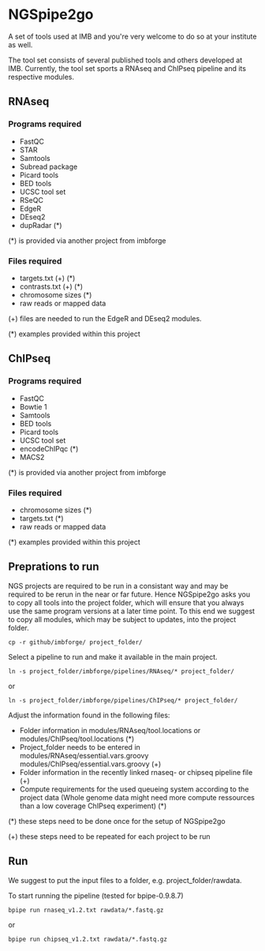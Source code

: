 # NGSpipe2go #
A set of tools used at IMB and you're very welcome to do so at your institute as well.

The tool set consists of several published tools and others developed at IMB.
Currently, the tool set sports a RNAseq and ChIPseq pipeline and its respective modules.

## RNAseq ##
### Programs required ###
- FastQC
- STAR
- Samtools
- Subread package
- Picard tools
- BED tools
- UCSC tool set
- RSeQC
- EdgeR
- DEseq2
- dupRadar (*)

(*) is provided via another project from imbforge

### Files required ###
- targets.txt (+) (*)
- contrasts.txt (+) (*)
- chromosome sizes (*)
- raw reads or mapped data

(+) files are needed to run the EdgeR and DEseq2 modules.

(*) examples provided within this project

## ChIPseq ##
### Programs required ###
- FastQC
- Bowtie 1
- Samtools
- BED tools
- Picard tools
- UCSC tool set
- encodeChIPqc (*)
- MACS2

(*) is provided via another project from imbforge

### Files required ###
- chromosome sizes (*)
- targets.txt (*)
- raw reads or mapped data

(*) examples provided within this project

## Preprations to run ##
NGS projects are required to be run in a consistant way and may be required to be rerun in the near or far future. Hence NGSpipe2go asks you to copy all tools into the project folder, which will ensure that you always use the same program versions at a later time point.
To this end we suggest to copy all modules, which may be subject to updates, into the project folder.

    cp -r github/imbforge/ project_folder/

Select a pipeline to run and make it available in the main project.

    ln -s project_folder/imbforge/pipelines/RNAseq/* project_folder/
or 

    ln -s project_folder/imbforge/pipelines/ChIPseq/* project_folder/

Adjust the information found in the following files:
- Folder information in modules/RNAseq/tool.locations or modules/ChIPseq/tool.locations (*)
- Project_folder needs to be entered in modules/RNAseq/essential.vars.groovy modules/ChIPseq/essential.vars.groovy (+)
- Folder information in the recently linked rnaseq- or chipseq pipeline file (+)
- Compute requirements for the used queueing system according to the project data (Whole genome data might need more compute ressources than a low coverage ChIPseq experiment) (*)

(*) these steps need to be done once for the setup of NGSpipe2go

(+) these steps need to be repeated for each project to be run

## Run ##

We suggest to put the input files to a folder, e.g. project_folder/rawdata.

To start running the pipeline (tested for bpipe-0.9.8.7)

    bpipe run rnaseq_v1.2.txt rawdata/*.fastq.gz
or

    bpipe run chipseq_v1.2.txt rawdata/*.fastq.gz